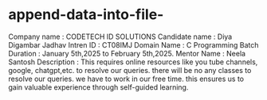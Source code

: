 # append-data-into-file-
Company name : CODETECH ID SOLUTIONS 
Candidate name : Diya Digambar Jadhav
Intren ID : CT08IMJ
Domain Name : C Programming
Batch Duration : January 5th,2025 to February 5th,2025.
Mentor Name : Neela Santosh
Description : This requires online resources like you tube channels, google, chatgpt,etc. to resolve our queries. there will be no any classes to resolve our queries. we have to work in our free time. this ensures us to gain valuable experience through self-guided learning.

